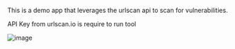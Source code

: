 This is a demo app that leverages the urlscan api to scan for vulnerabilities.

API Key from urlscan.io is require to run tool

![image](https://github.com/arinzeuzowihe/url-scanner/assets/50167345/d7cfbd88-b03e-4b47-8457-b29e7e16b1b7)
